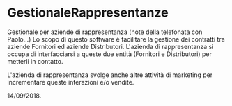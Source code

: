 # GestionaleRappresentanze
Gestionale per aziende di rappresentanza
(note della telefonata con Paolo...)
Lo scopo di questo software è facilitare la gestione dei contratti tra aziende Fornitori ed aziende Distributori.
L'azienda di rappresentanza si occupa di interfacciarsi a queste due entità (Fornitori e Distributori) per metterli in contatto.

L'azienda di rappresentanza svolge anche altre attività di marketing per incrementare queste interazioni e/o vendite.

14/09/2018.
